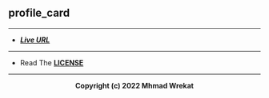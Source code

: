 ## profile_card

---
- ***[Live URL](https://portfoliowrekat.vercel.app/)***

---
- Read The **[LICENSE](./LICENSE)**

---
<b>
<p align="center">
Copyright (c) 2022 Mhmad Wrekat
</p>
